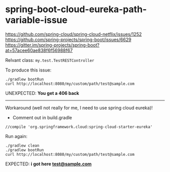 # spring-boot-cloud-eureka-path-variable-issue

https://github.com/spring-cloud/spring-cloud-netflix/issues/1252
https://github.com/spring-projects/spring-boot/issues/6629
https://gitter.im/spring-projects/spring-boot?at=57acee60ae838f6f56988f67

Relvant class: `my.test.TestRESTController`

To produce this issue:
```
./gradlew bootRun
curl http://localhost:8080/my/custom/path/test@sample.com
```

UNEXPECTED: **You get a 406 back**

------------

Workaround (well not really for me, I need to use spring cloud eureka)!

* Comment out in build.gradle
```
//compile 'org.springframework.cloud:spring-cloud-starter-eureka'
```

Run again: 
```
./gradlew clean
./gradlew bootRun
curl http://localhost:8080/my/custom/path/test@sample.com
```

EXPECTED: **i got here test@sample.com**


 
